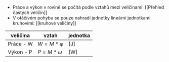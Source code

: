 - Práce a výkon v rovině se počítá podle vztahů mezi veličinami: [[Přehled častých veličin]]
- V otáčívém pohybu se pouze nahradí jednotky lineární jednotkami kruhovími: [[kruhové veličiny]]

|veličina|vztah|jednotka|
| --------- | ------------- | --- |
| Práce - W | $W=M*\varphi$ | [J] |
| Výkon - P |$P=M*\omega$| [W] |

